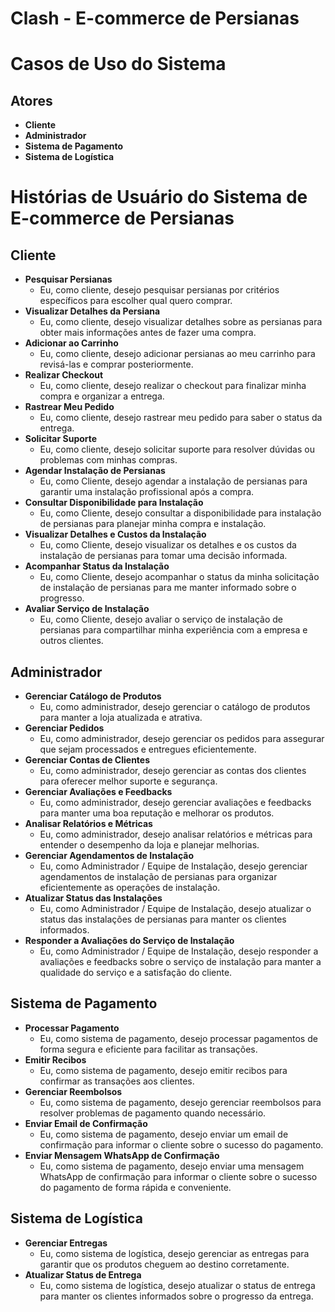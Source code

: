 # Clash - E-commerce de Persianas

# Casos de Uso do Sistema

## Atores
- **Cliente**
- **Administrador**
- **Sistema de Pagamento**
- **Sistema de Logística**

# Histórias de Usuário do Sistema de E-commerce de Persianas

## Cliente
- **Pesquisar Persianas**
  - Eu, como cliente, desejo pesquisar persianas por critérios específicos para escolher qual quero comprar.
- **Visualizar Detalhes da Persiana**
  - Eu, como cliente, desejo visualizar detalhes sobre as persianas para obter mais informações antes de fazer uma compra.
- **Adicionar ao Carrinho**
  - Eu, como cliente, desejo adicionar persianas ao meu carrinho para revisá-las e comprar posteriormente.
- **Realizar Checkout**
  - Eu, como cliente, desejo realizar o checkout para finalizar minha compra e organizar a entrega.
- **Rastrear Meu Pedido**
  - Eu, como cliente, desejo rastrear meu pedido para saber o status da entrega.
- **Solicitar Suporte**
  - Eu, como cliente, desejo solicitar suporte para resolver dúvidas ou problemas com minhas compras.
- **Agendar Instalação de Persianas**
  - Eu, como Cliente, desejo agendar a instalação de persianas para garantir uma instalação profissional após a compra.
- **Consultar Disponibilidade para Instalação**
  - Eu, como Cliente, desejo consultar a disponibilidade para instalação de persianas para planejar minha compra e instalação.
- **Visualizar Detalhes e Custos da Instalação**
  - Eu, como Cliente, desejo visualizar os detalhes e os custos da instalação de persianas para tomar uma decisão informada.
- **Acompanhar Status da Instalação**
  - Eu, como Cliente, desejo acompanhar o status da minha solicitação de instalação de persianas para me manter informado sobre o progresso.
- **Avaliar Serviço de Instalação**
  - Eu, como Cliente, desejo avaliar o serviço de instalação de persianas para compartilhar minha experiência com a empresa e outros clientes.

## Administrador
- **Gerenciar Catálogo de Produtos**
  - Eu, como administrador, desejo gerenciar o catálogo de produtos para manter a loja atualizada e atrativa.
- **Gerenciar Pedidos**
  - Eu, como administrador, desejo gerenciar os pedidos para assegurar que sejam processados e entregues eficientemente.
- **Gerenciar Contas de Clientes**
  - Eu, como administrador, desejo gerenciar as contas dos clientes para oferecer melhor suporte e segurança.
- **Gerenciar Avaliações e Feedbacks**
  - Eu, como administrador, desejo gerenciar avaliações e feedbacks para manter uma boa reputação e melhorar os produtos.
- **Analisar Relatórios e Métricas**
  - Eu, como administrador, desejo analisar relatórios e métricas para entender o desempenho da loja e planejar melhorias.
- **Gerenciar Agendamentos de Instalação**
  - Eu, como Administrador / Equipe de Instalação, desejo gerenciar agendamentos de instalação de persianas para organizar eficientemente as operações de instalação.
- **Atualizar Status das Instalações**
  - Eu, como Administrador / Equipe de Instalação, desejo atualizar o status das instalações de persianas para manter os clientes informados.
- **Responder a Avaliações do Serviço de Instalação**
  - Eu, como Administrador / Equipe de Instalação, desejo responder a avaliações e feedbacks sobre o serviço de instalação para manter a qualidade do serviço e a satisfação do cliente.

## Sistema de Pagamento
- **Processar Pagamento**
  - Eu, como sistema de pagamento, desejo processar pagamentos de forma segura e eficiente para facilitar as transações.
- **Emitir Recibos**
  - Eu, como sistema de pagamento, desejo emitir recibos para confirmar as transações aos clientes.
- **Gerenciar Reembolsos**
  - Eu, como sistema de pagamento, desejo gerenciar reembolsos para resolver problemas de pagamento quando necessário.
- **Enviar Email de Confirmação**
  - Eu, como sistema de pagamento, desejo enviar um email de confirmação para informar o cliente sobre o sucesso do pagamento.
- **Enviar Mensagem WhatsApp de Confirmação**
  - Eu, como sistema de pagamento, desejo enviar uma mensagem WhatsApp de confirmação para informar o cliente sobre o sucesso do pagamento de forma rápida e conveniente.

## Sistema de Logística
- **Gerenciar Entregas**
  - Eu, como sistema de logística, desejo gerenciar as entregas para garantir que os produtos cheguem ao destino corretamente.
- **Atualizar Status de Entrega**
  - Eu, como sistema de logística, desejo atualizar o status de entrega para manter os clientes informados sobre o progresso da entrega.


